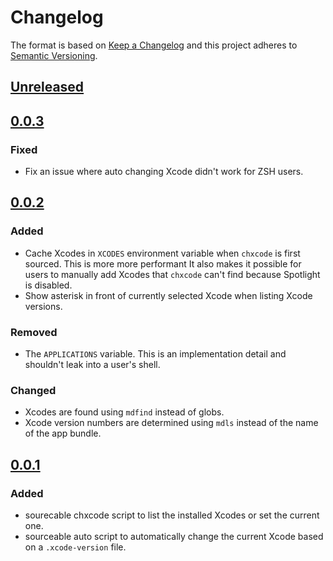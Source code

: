 # Changelog

The format is based on [Keep a Changelog](http://keepachangelog.com/en/1.0.0/) and this project adheres to [Semantic Versioning](http://semver.org/spec/v2.0.0.html).

## [Unreleased]

## [0.0.3]

### Fixed

- Fix an issue where auto changing Xcode didn't work for ZSH users.

## [0.0.2]

### Added

- Cache Xcodes in `XCODES` environment variable when `chxcode` is first sourced. This is more more performant It also makes it possible for users to manually add Xcodes that `chxcode` can't find because Spotlight is disabled.
- Show asterisk in front of currently selected Xcode when listing Xcode versions.

### Removed

- The `APPLICATIONS` variable. This is an implementation detail and shouldn't leak into a user's shell.

### Changed

- Xcodes are found using `mdfind` instead of globs.
- Xcode version numbers are determined using `mdls` instead of the name of the app bundle.

## [0.0.1]

### Added

- sourecable chxcode script to list the installed Xcodes or set the current one.
- sourceable auto script to automatically change the current Xcode based on a `.xcode-version` file.


[Unreleased]: https://github.com/klaaspieter/chxcode/compare/HEAD...0.0.3
[0.0.3]: https://github.com/klaaspieter/chxcode/compare/0.0.2...0.0.3
[0.0.2]: https://github.com/klaaspieter/chxcode/compare/0.0.1...0.0.2
[0.0.1]: https://github.com/klaaspieter/chxcode/compare/970091f7002ba688efdc327f4ac71cfc398923f9...0.0.1
